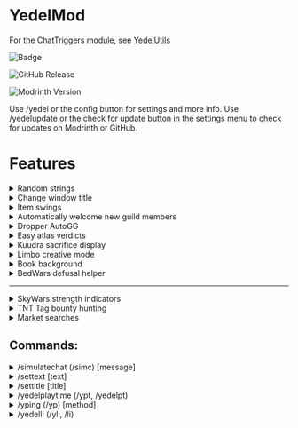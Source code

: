 ﻿# YedelMod

For the ChatTriggers module, see [YedelUtils](https://github.com/Yedelo/YedelUtils)

![Badge](https://img.shields.io/badge/discord-yedel-blue)

![GitHub Release](https://img.shields.io/github/v/release/Yedelo/YedelMod?label=GitHub%20release)

![Modrinth Version](https://img.shields.io/modrinth/v/oYw9EG5g?label=Modrinth%20version)

Use /yedel or the config button for settings and more info.
Use /yedelupdate or the check for update button in the settings menu to check for updates on Modrinth or GitHub.

# Features

<details><summary>Random strings</summary>

When using a random string placeholder in chat, replaces it with a random string. 
- Edit this placeholder in the config

![image](https://github.com/Yedelo/YedelMod/assets/158670400/798c82d9-b92d-4742-b72a-8394518feda8)

</details>

<details><summary>Change window title</summary>

Changes the window title when you join a world/server or host on LAN.

![image](https://github.com/Yedelo/YedelMod/assets/158670400/effc5c08-6fc8-4436-b455-08a3b0c4ebbc)
![image](https://github.com/Yedelo/YedelMod/assets/158670400/73e5d7e7-23cc-4dd2-b70c-9a88f8469a1f)
![image](https://github.com/Yedelo/YedelMod/assets/158670400/cf4545c3-5566-4c69-a3ff-1d0e4190b13e)

</details>

<details><summary>Item swings</summary>

Swing your item (clientside only) when throwing a projectile or dropping an item.

</details>

<details><summary>Automatically welcome new guild members</summary>
  
![307549056-4afff3cc-1a16-4cd7-b404-24997de8564f](https://github.com/Yedelo/YedelMod/assets/158670400/3ff44b26-8a98-48ab-9299-2ed880f0ae23)

</details>

<details><summary>Dropper AutoGG</summary>

AutoGG for dropper with customizable delay, will be removed when a trigger for Dropper is added to AutoGG

![307549245-61911e89-6837-4fcd-99b3-18fe3b4c8156](https://github.com/Yedelo/YedelMod/assets/158670400/1165ddb6-265c-4dcc-970d-dd8b5e5e2fd6)

</details>

<details><summary>Easy atlas verdicts</summary>

Adds keybinds for Atlas that automatically click on the two verdicts, bound to O and P by default. 
- This automatically clicks for you, so it is use at your own risk.

![image](https://github.com/Yedelo/YedelMod/assets/158670400/ddd76d06-0f23-43b5-a297-3d5bbe59dfcf)

</details>

<details><summary>Kuudra sacrifice display</summary>

Shows how many coins you need to donate to the Kuudra Believer for the Kuudra Follower Helmet.

![307549317-f4bd934d-a4a9-439e-9bd3-8ebe52c744a7](https://github.com/Yedelo/YedelMod/assets/158670400/82d201e5-c2f9-4ae6-8f7c-50afa54e1d21)

</details>

<details><summary>Limbo creative mode</summary>

Sets your gamemode to creative in limbo. 
- Use /lgmc if the check fails

![image](https://github.com/Yedelo/YedelMod/assets/158670400/4586b6d5-9367-4861-a697-7e88fafc9a05)
![image](https://github.com/Yedelo/YedelMod/assets/158670400/51ec60dc-e82a-4e22-8ad5-f86b737ee3d0)

</details>

<details><summary>Book background</summary>

Draws the default gray background in book GUIs

![image](https://github.com/Yedelo/YedelMod/assets/158670400/a994a4e6-5ee7-4b18-aa08-a7d50db92433)
![image](https://github.com/Yedelo/YedelMod/assets/158670400/8575560f-68b4-418b-acdb-37b24d6e4346)

</details>

<details><summary>BedWars defusal helper</summary>

Highlights redstone items in BedWars defusal challenge. 

![image](https://github.com/Yedelo/YedelMod/assets/158670400/dfe7b772-5440-4041-9985-e981eeb24832)

</details>

---

<details><summary>SkyWars strength indicators</summary>

Shows if a player has strength on their nametag.

![307549198-77a67d9f-325f-4b0e-be87-79b0cecf0a2c](https://github.com/Yedelo/YedelMod/assets/158670400/6f7d2ed0-2529-46b7-ae64-5fab9ac38d1d)

![image](https://github.com/Yedelo/YedelMod/assets/158670400/aa2c0576-a91b-446f-be23-0bb694d5b2ab)

</details>

<details><summary>TNT Tag bounty hunting</summary>

This feature is complicated, if you're interested in it check out [my video.](https://www.youtube.com/watch?v=-z_AZR35ozI)

![307549224-e417a29f-820a-4b64-a619-28b7b1874e4b](https://github.com/Yedelo/YedelMod/assets/158670400/9bdc17c3-b186-41b6-a29b-296822fe5aaa)

</details>

<details><summary>Market searches</summary>

AH/BZ search your currently held item with keybinds, bound to K and L by default. 
- You might have to change categories for auction house searching.

![image](https://github.com/Yedelo/YedelMod/assets/158670400/6e08d9ef-55de-4103-8cc2-3cc9e7434c3d)
![image](https://github.com/Yedelo/YedelMod/assets/158670400/f4e90b64-f4f0-4491-88f6-3efda2961009)
![image](https://github.com/Yedelo/YedelMod/assets/158670400/b2555ed1-c429-43ca-8bb1-632c10573da8)
![image](https://github.com/Yedelo/YedelMod/assets/158670400/82e6ec58-8a79-4d43-a336-3b3cac2391d8)


</details>







## **Commands:**

<details><summary>/simulatechat (/simc) [message]</summary>

Adds the given chat message to chat

![image](https://github.com/Yedelo/YedelMod/assets/158670400/4b3c2733-bc8e-4378-8fdd-2e19402c7386)

</details>

<details><summary>/settext [text]</summary>

Adds custom text to the screen. 
- Use /movetext to change the position and /cleartext to remove.

![image](https://github.com/Yedelo/YedelMod/assets/158670400/be4b75af-7b14-4c02-ac15-a8566aee0da8)
![image](https://github.com/Yedelo/YedelMod/assets/158670400/280749ad-b04d-42b1-a3c6-3e72cda46c8f)

</details>

<details><summary>/settitle [title]</summary>

Sets the title of the game window

![image](https://github.com/Yedelo/YedelMod/assets/158670400/44a1fbd4-7222-472b-be88-de143b5c9d62)
![image](https://github.com/Yedelo/YedelMod/assets/158670400/130e0891-9044-478b-9652-c5676568a278)

</details>

<details><summary>/yedelplaytime (/ypt, /yedelpt)</summary>

Shows your playtime (hours and minutes)

![image](https://github.com/Yedelo/YedelMod/assets/158670400/d6b69bbc-2ca8-48b7-9fc8-c66de2f4b043)

</details>

<details><summary>/yping (/yp) [method] </summary>

Estimates your ping with several possible methods. 
- Edit the default method used in the config

![image](https://github.com/Yedelo/YedelMod/assets/158670400/1e03ab3e-a5f7-482f-851b-ad25ddd9b34a)

</details>

<details><summary>/yedelli (/yli, /li)</summary>

Says §. Sends you to servers that have it, disconnects on others.

</details>





